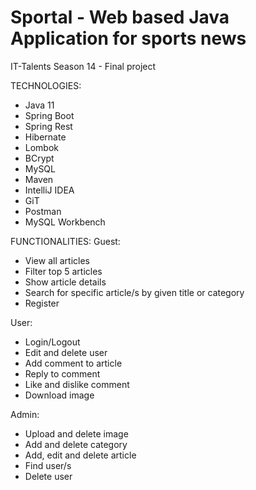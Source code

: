# Sportal - Web based Java Application for sports news
IT-Talents Season 14 - Final project


TECHNOLOGIES:
- Java 11
- Spring Boot
- Spring Rest
- Hibernate
- Lombok
- BCrypt
- MySQL
- Maven
- IntelliJ IDEA
- GiT
- Postman
- MySQL Workbench


FUNCTIONALITIES:
Guest:    
- View all articles
- Filter top 5 articles
- Show article details
- Search for specific article/s by given title or category
- Register

User:
- Login/Logout
- Edit and delete user
- Add comment to article
- Reply to comment
- Like and dislike comment
- Download image

Admin:
- Upload and delete image
- Add and delete category
- Add, edit and delete article
- Find user/s
- Delete user
             
